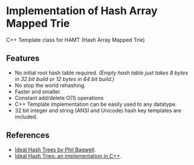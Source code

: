 # Implementation of Hash Array Mapped Trie

C++ Template class for HAMT (Hash Array Mapped Trie)

## Features
 * No initial root hash table required.
   _(Empty hash table just takes 8 bytes in 32 bit build or 12 bytes in 64 bit build.)_
 * No stop the world rehashing.
 * Faster and smaller.
 * Constant add/delete O(1) operations
 * C++ Template implementation can be easily used to any datatype.
 * 32 bit integer and string (ANSI and Unicode) hash key templates are included.

## References
 * [Ideal Hash Trees by Phil Bagwell](http://lampwww.epfl.ch/papers/idealhashtrees.pdf).
 * [Ideal Hash Tries: an implementation in C++](http://www.altdevblogaday.com/2011/03/22/ideal-hash-tries-an-implementation-in-c/).
